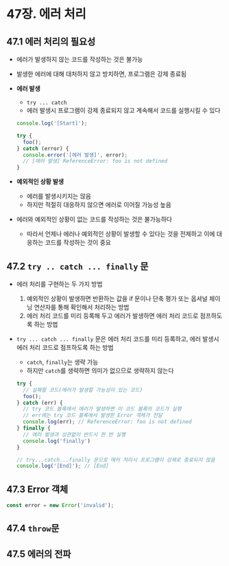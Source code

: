 # 47장. 에러 처리

## 47.1 에러 처리의 필요성

- 에러가 발생하지 않는 코드를 작성하는 것은 불가능
- 발생한 에러에 대해 대처하지 않고 방치하면, 프로그램은 강제 종료됨

- **에러 발생**

  - `try ... catch`
  - 에러 발생시 프로그램이 강제 종료되지 않고 계속해서 코드를 실행시킬 수 있다

  ```javascript
  console.log('[Start]');
  
  try {
    foo();
  } catch (error) {
    console.error('[에러 발생]', error);
    // [에러 발생] ReferenceError: foo is not defined
  }
  ```

- **예외적인 상황 발생**
  - 에러를 발생시키지는 않음
  - 하지만 적절히 대응하지 않으면 에러로 이어질 가능성 높음
- 에러와 예외적인 상황이 없는 코드를 작성하는 것은 불가능하다
  - 따라서 언제나 에러나 예외적인 상황이 발생할 수 있다는 것을 전제하고 이에 대응하는 코드를 작성하는 것이 중요

## 47.2 `try .. catch ... finally` 문

- 에러 처리를 구현하는 두 가지 방법

  1. 예외적인 상황이 발생하면 반환하는 값을 if 문이나 단축 평가 또는 옵셔널 체이닝 연산자를 통해 확인해서 처리하는 방법
  2. 에러 처리 코드를 미리 등록해 두고 에러가 발생하면 에러 처리 코드로 점프하도록 하는 방법

- `try ... catch ... finally` 문은 에러 처리 코드를 미리 등록하고, 에러 발생시 에러 처리 코드로 점프하도록 하는 방법

  - `catch`, `finally`는 생략 가능
  - 하지만 `catch`를 생략하면 의미가 없으므로 생략하지 않는다

  ```javascript
  try {
    // 실해할 코드(에러가 발생할 가능성이 있는 코드)
    foo();
  } catch (err) {
    // try 코드 블록에서 에러가 발생하면 이 코드 블록의 코드가 실행
    // err에는 try 코드 블록에서 발생한 Error 객체가 전달
    console.log(err); // ReferenceError: foo is not defined
  } finally {
    // 에러 발생과 상관없이 반드시 한 번 실행
    console.log('finally')
  }
  
  // try...catch...finally 문으로 에러 처리시 프로그램이 강제로 종료되지 않음
  console.log('[End]'); // [End]
  ```



## 47.3 Error 객체

```javascript
const error = new Error('invalid');
```



## 47.4 `throw`문



## 47.5 에러의 전파

